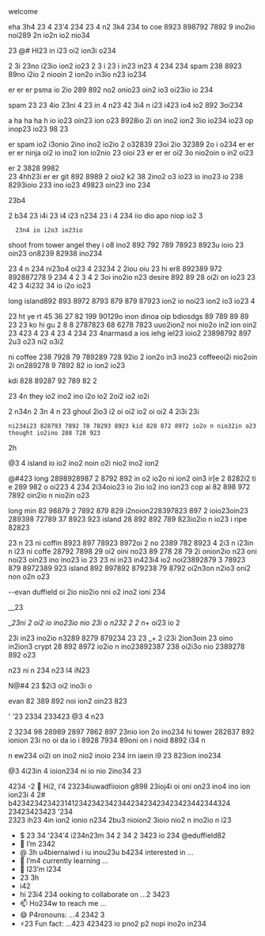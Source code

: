 welcome 

eha 
 3h4
 23 4
 23'4 
 234 
 23 4
 n2
  3k4
   234 to coe 8923 898792 7892 9 ino2io  noi289 2n io2n io2 nio34 


23 
 @# HI23
  in i23 oi2 ion3i o234 


   2 3i 23no i23io  ion2 io23 
   2
   3 
   i
    23
     i
     in23 
     in23
     4 
     234
     234  spam 238 8923 89no i2io 2 niooin 2 ion2o in3io n23 io234 

er er er psma io 2io 289 892 no2 onio23 oin2 io3 oi23io io 234  

spam 
23 
23 4io 
23ni 4 
23 in
4
 n23
 42
 3i4 n
 i23 i423 io4 io2 892 3oi234

 a
 ha
 ha
 ha
 h io io23 oin23 ion o23 8928io 2i on ino2 ion2 3io io234   io23 op inop23 io23 98 23 

er spam io2 i3onio 2ino ino2 io2io 2 o32839 23oi 2io 32389 2o i o234 
er
er
er er ninja oi2 io ino2 ion io2nio 23 oioi 23 
er
er
er oi2 3o nio2oin o in2 oi23 

er 
2 3828 9982  
23 4hh23i er er git 892 8989 2 oio2 k2 38 2ino2 o3 io23 io ino23 io 238 8293ioio 233 ino io23 49823  oin23 ino 234 

  23b4

  2 b34 
  23 
  i4i 
  23
   i4
   i23
    n234 
    23 i
    4
    234 iio dio apo niop io2 3

      23n4 io i2o3 io23io 

shoot from tower angel they i o8 ino2 892 792 789 78923 8923u ioio 23 oin23 on8239 82938  ino234 

 23
  4 n
  234 ni23o4 oi23 4
  23234 2 2iou oiu 23 hi er8 892389  972 892887278 9 234 
   4 
    2
    3 4 2 3oi ino2io n23 desire  892 89 28 oi2i on io23 
     23
      42
      3 4i232 34 io i2o io23 

long island892 893 8972 8793 879 879 87923 ion2 io noi23 ion2 io3 io23 4 

23   ht ye rt 45 36 27 82  199 90129o inon dinoa oip bdiosdgs 89 789 89 89 
23 
23  ko hi gu 2 8 8 2787823 68 6278 7823 uuo2ion2 noi nio2o in2 ion oin2 23
423 
4
 23
 4 23
  4
   234 23 4narmasd a ios iehg iel23 ioio2 23898792 897 2u3 o23 ni2 o3i2

ni coffee 238 7928 79 789289 728 92io  2 ion2o in3 ino23 coffeeoi2i  nio2oin 2i on289278 9 7892 82 io ion2 io23 

 kdi 828 89287 92 789 82 2

  23 
  4n they io2 ino2 ino i2o io2 2oi2 io2 io2i 

  2 n34n
   2
   3n 4
   n 23 ghoul 2io3 i2 oi oi2 io2 oi oi2 
   4 
   2i3i 23i

    ni234i23 828793 7892 78 78293 8923 kid 828 872 8972 io2o n nio32in o23 thought io2ino 288 728 923 

2h 

@3 4 island io io2 ino2 noin o2i nio2 ino2 ion2 

@#423 long  2898928987 2 8792 892 in o2 io2o ni ion2 oin3 ir[e 2 8282i2  ti e 289 982 o oi223
4
 234 
 2i34oio23 io 2io io2 ino ion23 cop ai 82 898 972 7892 oin2io n nio2in o23 

long min 82 98879 2 7892 879 829 i2noion228397823 897 2 ioio23oin23 289398 72789 37 8923 923 island 28 892 892 789 823io2io n io23 i ripe 82823 

 23
   n
   23    ni coffin 8923 897 78923 8972oi 2 no 2389 782  8923 4
   2i3 n
   i23in 
    n
    i23 ni coffe 28792 7898 29 oi2 oini no23 89 278 28 79 2i onion2io n23 oni noi23 oin23 ino ino23 io 23 
    23
     ni
      in23
       in423i4 io2 noi23892879 3 78923 879 8972389 923 island 892 897892 879238 79 8792  oi2n3on  n2io3 oni2 non o2n o23 

--evan duffield oi 2io nio2io nni o2 ino2 ioni 234 


__23

  __23ni 2 oi2 io ino23io nio 23i o n232 
 2
  2 n_+ oi23 io
  2 

   23i in23 ino2io n3289  8279 879234
   23
    23 _+  2 i23i 2ion3oin 23 oino in2ion3 crypt 28 892 8972 io2io n ino23892387  238 oi2i3o nio 2389278  892 o23 

   n23
    ni
    n 234
     n23
      I4 
      iN23

  N@#4
 23
  $2i3 oi2 ino3i o 



evan 82 389 892 noi ion2 oin23 823 

'
'23 2334
233423 @3
 4 
 n23 

 2 3234 98 28989 2897 7862 897 23nio ion 2o ino234 hi tower 282837 892 ionion 23i no oi da io i 8928 7934 89oni on i noid 8892 i34 n

 n ew234 oi2i on ino2 nio2 inoio 234 
 irn iaein i9 23 823ion ino234 
 
@3 4i23in 4 ioion234 ni io nio 2ino34 23 

4234 -2 👋 Hi2, I’4 23234iuwadfiioion g898 23ioj4i oi oni on23 ino4 ino ion ion23i 4 
2# b423423423423141234234234234423423423423423442344324 23423423423 '234  
2323
 ih23 4in ion2 ionio n234
 2bu3  nioion2 3ioio nio2 n ino2io n i23
- $ 23 34 '234'4 i234n23m 34 
2 34 2 3423
  io 234 @eduffield82
- 👀 I’m 2342
- @ 3h u4biernaiwd i iu inou23u b4234 interested in ...
- 🌱 I’m4 currently learning ...
- 💞️ I23’m l234
- 23 3h
- i42
- hi 23i4 234 ooking to collaborate on ...2 3423
- 📫 Ho234w to reach me ...
- 😄 P4ronouns: ...4 2342 3
- ⚡23 Fun fact: ...423 423423 io pno2 p2 nopi ino2o in234 

<!---23423 4
 n34
 34 
23i32 23 n
i344 in2 
2ni34 
23ni423 423 u'4
2
 i2334
 in 4 i2
 234 234
eduffield82/ed233u234ffield82 is a ✨ special ✨ repository because its `README.md` (this file) appears on your GitHub profile.
You 23 2b2 232can2 click the Preview link to take a look at your changes.
--23->
4 
23
 @3 i34 n2 i3
  232
   i4 
   23 n4i2io io23 noi3 io234 23
   23 i4 o2i3 io23io n oin23oi 4   hell im 82 89 892 7892ioon2 ion23 8 293io ion23 4nio2 3489 78923 io ino234 ion 234 

   ahd h

   Hah
   ah
   haa
   ha
   h
   h
   ha
   haa legend ion io 2ino 289829 7 892oin2ino34 

   site 2
    23 

     23 ni23 io oi23in oion 23i o2 
      2
      3 
      n2 3n

      n i23 ini 23 nio2 io3io 234 

      ren
      en
        ahd 
        Ac  jh oi i28 2 23 

         23 

         i23i 
         n 2i
         3 m
         23 iio23o io2i o23 4 

          23 im2io3  ino23io i o23 

           23 i4 i2o3 io23 ioio 2 

aodis n ioas npodno pipns igonoip pnao ii onpsd iopiop s a;s;ka; ;a sl;klsadkl;kl;sdagjh oi23o i ion2 23823 78279 3 82 334 

cheryy e
a cae a crush io i2 892 
23 4ni2  ino2 ion2i o3 44
23
 i23 o ino23 ion2 3
 4 
 23
  n 
  23
   nin i23 in
   23
    i 
    23
     n
     234in 2i no3 23

      23 ino2 3ino i234

       23 4oi2 3in 23 4

       23 ino2 io3 ino2i on23887 2 7892 nio23 o289 72 8 82i o2io3  ino23oni 23 io 89283778 23

        2 3
         n
         i23 io2 ino3 
          2
          3 ni234i  io23 
          23 4inooi  ion234 ioio 2 34 8 2 34  2

          cerru 2882 8923 4 
@ 3 i2 ino2o ii no ion23 io i 2i
 @3 
 23 
 ni23 i23 

 let ea
 c dac dargeoi io2 28987 92 io2 
 2 
 i 2o in2o io2 3ioni no2i o2 3 

  2i3i o23 ino ion2i oi onio2i3o kid 8289 829 on2 io 23


    2i3 
    @3 i23 io2 io23  io23 nio nio23 o238 972 89 2ooin2o3

    dager io289u28  2 oi2 io i2828 792387 98 9232 332

     voluem io2 io2 io2 89287 78 92 782ion io2n o28827 78923

     info8928 7927 89 8792 87927 82 87 892 9n2 3n o2no3 ioin 2o inoi n2 

     dungeon 8 892 89 8928 928 9 8923  n2ion noi2 2898972 8o2o n2ion 2398 29 23

       23

         234n 
         23
          n42
           n34
            n23
             4
             234
              234
               32
                4i23oio23 
                2
                3 4
                 23
                 4
                  234
                   23

                    234  cheryrye28 82879 823 i
